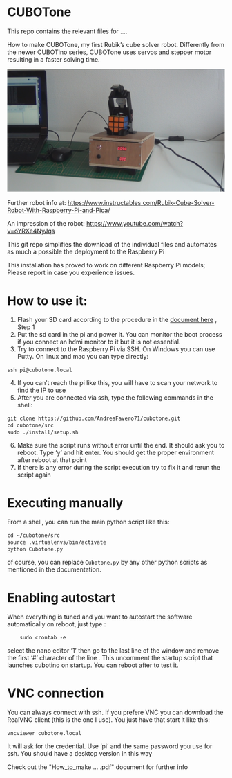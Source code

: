 # CUBOTone

This repo contains the relevant files for ....

How to make CUBOTone, my first Rubik’s cube solver robot.
Differently from the newer CUBOTino series, CUBOTone uses servos and stepper motor resulting in a faster solving time.

![title image](/images/title.jpg)

Further robot info at: https://www.instructables.com/Rubik-Cube-Solver-Robot-With-Raspberry-Pi-and-Pica/

An impression of the robot: https://www.youtube.com/watch?v=oYRXe4NyJqs

This git repo simplifies the download of the individual files and automates as much a possible the deployment to the Raspberry Pi

This installation has proved to work on different Raspberry Pi models; Please report in case you experience issues.

# How to use it:
1. Flash your SD card according to the procedure in the [document here](doc/SD_and_Rpi_settings_20211003.pdf) , Step 1
2. Put the sd card in the pi and power it. You can monitor the boot process if you connect an hdmi monitor to it but it is not essential. 
3. Try to connect to the Raspberry Pi via SSH. On Windows you can use Putty. On linux and mac you can type directly:
```
ssh pi@cubotone.local
```
4. If you can’t reach the pi like this, you will have to scan your network to find the IP to use
5. After you are connected via ssh, type the following commands in the shell:
```
git clone https://github.com/AndreaFavero71/cubotone.git
cd cubotone/src
sudo ./install/setup.sh
```
6. Make sure the script runs without error until the end. It should ask you to reboot. Type ‘y’ and hit enter. You should get the proper environment after reboot at that point
7. If there is any error during the script execution try to fix it and rerun the script again

# Executing manually
From a shell, you can run the main python script like this:
```
cd ~/cubotone/src
source .virtualenvs/bin/activate
python Cubotone.py
```
of course, you can replace `Cubotone.py` by any other python scripts as mentioned in the documentation.


# Enabling autostart
When everything is tuned and you want to autostart the software automatically on reboot, just type :
```
    sudo crontab -e
```
select the nano editor ‘1’ then go to the last line of the window and remove the first ‘#’ character of the line . This uncomment the startup script that launches cubotino on startup. You can reboot after to test it.

# VNC connection
You can always connect with ssh. If you prefere VNC you can download the RealVNC client (this is the one I use). You just have that start it like this:
```
vncviewer cubotone.local
```
It will ask for the credential. Use ‘pi’ and the same password you use for ssh. You should have a desktop version in this way

Check out the "How_to_make ...  .pdf" document for further info

